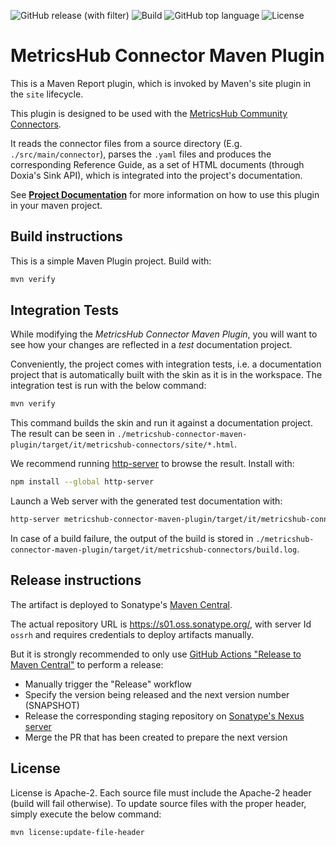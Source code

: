 ![GitHub release (with filter)](https://img.shields.io/github/v/release/metricshub/metricshub-connector-maven-plugin)
![Build](https://img.shields.io/github/actions/workflow/status/metricshub/metricshub-connector-maven-plugin/deploy.yml)
![GitHub top language](https://img.shields.io/github/languages/top/metricshub/metricshub-connector-maven-plugin)
![License](https://img.shields.io/github/license/metricshub/metricshub-connector-maven-plugin)

# MetricsHub Connector Maven Plugin

This is a Maven Report plugin, which is invoked by Maven's site plugin in the `site` lifecycle.

This plugin is designed to be used with the [MetricsHub Community Connectors](https://github.com/metricshub/metricshub-community-connectors).

It reads the connector files from a source directory (E.g. `./src/main/connector`), parses the `.yaml` files and produces the corresponding Reference Guide, as a set of HTML documents (through Doxia's Sink API), which is integrated into the project's documentation.

See **[Project Documentation](https://metricshub.org/metricshub-connector-maven-plugin)** for more information on how to use this plugin in your maven project.

## Build instructions

This is a simple Maven Plugin project. Build with:

```bash
mvn verify
```

## Integration Tests

While modifying the *MetricsHub Connector Maven Plugin*, you will want to see how your changes are reflected in a *test* documentation project.

Conveniently, the project comes with integration tests, i.e. a documentation project that is automatically built with the skin as it is in the workspace.
The integration test is run with the below command:

```bash
mvn verify
```

This command builds the skin and run it against a documentation project. The result can be seen in `./metricshub-connector-maven-plugin/target/it/metricshub-connectors/site/*.html`.

We recommend running [http-server](https://github.com/http-party/http-server#readme) to browse the result. Install with:

```bash
npm install --global http-server
```

Launch a Web server with the generated test documentation with:

```bash
http-server metricshub-connector-maven-plugin/target/it/metricshub-connectors/target/site
```

In case of a build failure, the output of the build is stored in `./metricshub-connector-maven-plugin/target/it/metricshub-connectors/build.log`.

## Release instructions

The artifact is deployed to Sonatype's [Maven Central](https://central.sonatype.com/).

The actual repository URL is https://s01.oss.sonatype.org/, with server Id `ossrh` and requires credentials to deploy
artifacts manually.

But it is strongly recommended to only use [GitHub Actions "Release to Maven Central"](actions/workflows/release.yml) to perform a release:

* Manually trigger the "Release" workflow
* Specify the version being released and the next version number (SNAPSHOT)
* Release the corresponding staging repository on [Sonatype's Nexus server](https://s01.oss.sonatype.org/)
* Merge the PR that has been created to prepare the next version

## License

License is Apache-2. Each source file must include the Apache-2 header (build will fail otherwise).
To update source files with the proper header, simply execute the below command:

```bash
mvn license:update-file-header
```